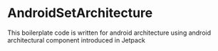 # AndroidSetArchitecture
This boilerplate code is written for android architecture using android architectural component introduced in Jetpack

